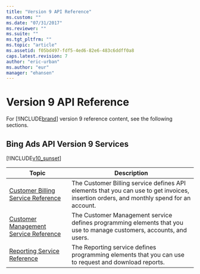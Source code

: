 ```yaml
---
title: "Version 9 API Reference"
ms.custom: ""
ms.date: "07/31/2017"
ms.reviewer: ""
ms.suite: ""
ms.tgt_pltfrm: ""
ms.topic: "article"
ms.assetid: f05bd497-fdf5-4ed6-82e6-483c6ddff0a8
caps.latest.revision: 7
author: "eric-urban"
ms.author: "eur"
manager: "ehansen"
---
```

# Version 9 API Reference
For [!INCLUDE[brand](../../concepts/guides/includes/brand.md)] version 9 reference content, see the following sections.

## Bing Ads API Version 9 Services
[!INCLUDE[v10_sunset](../../concepts/api-reference/includes/v10-sunset.md)]

|Topic|Description|
|---------|---------------|
|[Customer Billing Service Reference](https://msdn.microsoft.com/library/bing-ads-customer-billing-service-reference(v=msads.90).aspx)|The Customer Billing service defines API elements that you can use to get invoices, insertion orders, and monthly spend for an account.|
|[Customer Management Service Reference](https://msdn.microsoft.com/library/bing-ads-customer-management-service-reference(v=msads.90).aspx)|The Customer Management service defines programming elements that you use to manage customers, accounts, and users.|
|[Reporting Service Reference](https://msdn.microsoft.com/library/bing-ads-reporting-service-reference(v=msads.90).aspx)|The Reporting service defines programming elements that you can use to request and download reports.|
